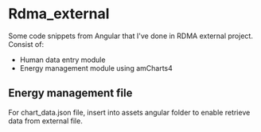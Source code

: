 # Rdma_external
Some code snippets from Angular that I've done in RDMA external project. Consist of:
- Human data entry module
- Energy management module using amCharts4

## Energy management file
For chart_data.json file, insert into assets angular folder to enable retrieve data from external file.


